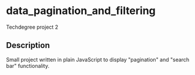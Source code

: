# data_pagination_and_filtering

Techdegree project 2

## Description

Small project written in plain JavaScript to display "pagination" and "search bar" functionality.